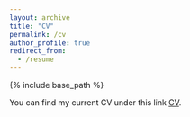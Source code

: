 ```yaml
---
layout: archive
title: "CV"
permalink: /cv
author_profile: true
redirect_from:
  - /resume
---
```


{% include base_path %}

You can find my current CV under this link [CV](https://annaannafs.github.io/files/CV-Anna-Suliga.pdf).

